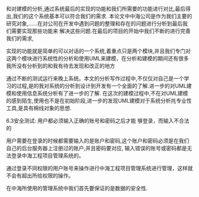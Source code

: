 和对建模的分析,通过系统最后的实现的功能和我们所需要的功能进行对比,最后得出,我们的这个系统基本可以符合我们的需求.
本论文中中海公司是作为我们主要的研究对象,......在对公司在开发中遇到问题的整理和存在的问题进行分析到最后我们需要实现那些功能来
解决这些问题.在最后的项目的开始中我们不断的进行完善我们的需求,

实现的功能就是简单的可以对话的一个系统,着重点只是两个模块,并且我们专门对这两个模块进行系统性的分析和使用UML来建模，在分析和建模的期间还有很多我所没有分析到的和我有待去发现和改正的地方

通过不断的测试运行来晚上系统。本文的分析写作过程中,不仅仅对自己是一个学习的过程,是的我对系统的分析到设计到开发有一个全面的了解.进一步的对UML建模和使用信息系统分析有了进一步的了解.
在这次的建模过程中,不在对UML建模的感到陌生,使用也不是在初始阶段,进一步的发现UML建模对于系统分析扥专业性工具,是具有棉线对象的思想.

6.3安全测试:
用户都必须输入正确的账号和密码之后才能 够登录，而输入不合法的

用户需要在登录的时候都需要输入的是账户和密码,这个账户和密码必须是在我们自己的后台服务器上注册过的账户,并且密码要对应,
输入错误的账号或密码都是无法登录中海工程项目管理系统的。

通过登录不同权限的用户账号来操作进行中海工程项目管理系统进行管理，这样就不会有超出所给权限的操作。

在中海所使用的管理系统中我们首先要保证的是数据的安全性.
